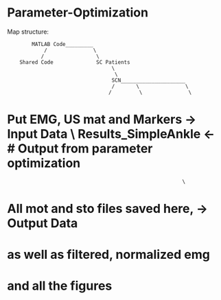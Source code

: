 # Parameter-Optimization

Map structure:

			MATLAB Code_________
      			/           	\
		       /	             \
		Shared Code	             SC Patients
                                      \
                                       \
                                      SCN_____________________
                                      /       \               \
                                     /	       \               \
# Put EMG, US mat and Markers -> Input Data     \           Results_SimpleAnkle <- # Output from parameter optimization
						                                     \
# All mot and sto files saved here,	        -> Output Data
# as well as filtered, normalized emg
# and all the figures
